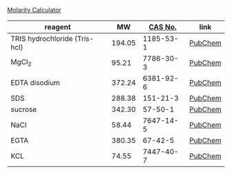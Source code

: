 [Molarity Calculator](https://www.promega.com/resources/tools/biomath/molarity-calculator/)

| reagent                       | MW     | [CAS No.](https://en.wikipedia.org/wiki/CAS_Registry_Number) | link                                                                        |
| ----------------------------- | ------ | ------------------------------------------------------------ | --------------------------------------------------------------------------- |
| TRIS hydrochloride (Tris-hcl) | 194.05 | 1185-53-1                                                    | [PubChem](https://pubchem.ncbi.nlm.nih.gov/compound/Tris-hcl-hydrochloride) |
| MgCl<sub>2</sub>              | 95.21  | 7786-30-3                                                    | [PubChem](https://pubchem.ncbi.nlm.nih.gov/compound/Magnesium-chloride)     |
| EDTA disodium                 | 372.24 | 6381-92-6                                                    | [PubChem](https://pubchem.ncbi.nlm.nih.gov/compound/EDTA-disodium-salt)     |
| SDS                           | 288.38 | 151-21-3                                                     | [PubChem](https://pubchem.ncbi.nlm.nih.gov/compound/3423265)                |
| sucrose                       | 342.30 | 57-50-1                                                      | [PubChem](https://pubchem.ncbi.nlm.nih.gov/compound/5988)                   |
| NaCl                          | 58.44  | 7647-14-5                                                    | [PubChem](https://pubchem.ncbi.nlm.nih.gov/compound/5234)                   |
| EGTA                          | 380.35 | 67-42-5                                                      | [PubChem](https://pubchem.ncbi.nlm.nih.gov/compound/6207)                   |
| KCL                           | 74.55  | 7447-40-7                                                    | [PubChem](https://pubchem.ncbi.nlm.nih.gov/compound/Potassium-Chloride)     |
